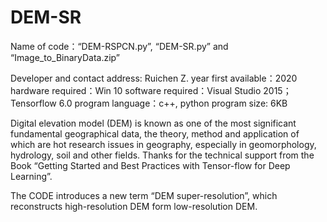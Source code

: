 # DEM-SR
Name of code：“DEM-RSPCN.py”, “DEM-SR.py” and “Image_to_BinaryData.zip”

Developer and contact address: Ruichen Z.
year first available：2020
hardware required：Win 10
software required：Visual Studio 2015；Tensorflow 6.0
program language：c++, python 
program size: 6KB

Digital elevation model (DEM) is known as one of the most significant fundamental geographical data, 
the theory, method and application of which are hot research issues in geography, especially in 
geomorphology, hydrology, soil and other fields. Thanks for the technical support from the Book
“Getting Started and Best Practices with Tensor-flow for Deep Learning”.
 
The CODE introduces a new term “DEM super-resolution”, which reconstructs high-resolution DEM form low-resolution DEM.
 


